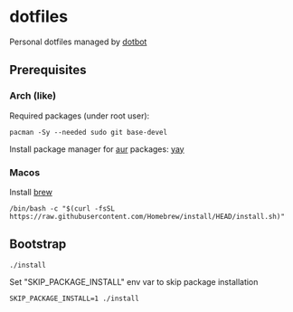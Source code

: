 # dotfiles

Personal dotfiles managed by [dotbot](https://github.com/anishathalye/dotbot)

## Prerequisites
### Arch (like)
Required packages (under root user):
```shell
pacman -Sy --needed sudo git base-devel
```

Install package manager for [aur](https://aur.archlinux.org/) packages: [yay](https://github.com/Jguer/yay)

### Macos
Install [brew](https://brew.sh/)
```shell
/bin/bash -c "$(curl -fsSL https://raw.githubusercontent.com/Homebrew/install/HEAD/install.sh)"
```

## Bootstrap
```shell
./install
```

Set "SKIP\_PACKAGE\_INSTALL" env var to skip package installation
```shell
SKIP_PACKAGE_INSTALL=1 ./install
```

